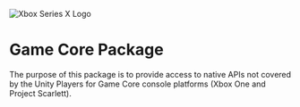 ![Xbox Series X Logo](https://upload.wikimedia.org/wikipedia/commons/thumb/9/90/Xbox_Series_X_S_color.svg/480px-Xbox_Series_X_S_color.svg.png)

# Game Core Package

The purpose of this package is to provide access to native APIs not covered by the Unity Players for Game Core console platforms (Xbox One and Project Scarlett).

